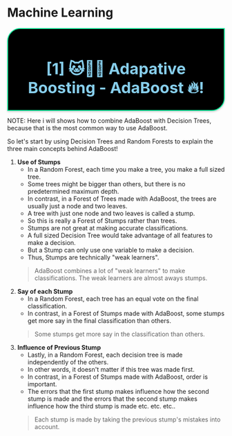 # Machine Learning

<!-- # [1] AdaBoost -->
<div style="border-radius: 30px 0 30px 0px; border: 2px solid #00ea98; padding: 20px; background-color: #000000; text-align: center; box-shadow: 0px 2px 4px rgba(0, 0, 0, 0.2);">
    <h1 style="color: #87CEEB; text-shadow: 2px 2px 4px rgba(0, 0, 0, 0.5); font-weight: bold; margin-bottom: 10px; font-size: 36px;">[1] 🐱🐶🚀 Adapative Boosting - AdaBoost 🔥!</h1>
</div>

NOTE: Here i will shows how to combine AdaBoost with Decision Trees, because that is the most common way to use AdaBoost.

So let's start by using Decision Trees and Random Forests to explain the three main concepts behind AdaBoost!

1. **Use of Stumps**
    - In a Random Forest, each time you make a tree, you make a full sized tree.
    - Some trees might be bigger than others, but there is no predetermined maximum depth.
    - In contrast, in a Forest of Trees made with AdaBoost, the trees are usually just a node and two leaves.
    - A tree with just one node and two leaves is called a stump.
    - So this is really a Forest of Stumps rather than trees.
    - Stumps are not great at making accurate classifications.
    - A full sized Decision Tree would take advantage of all features to make a decision.
    - But a Stump can only use one variable to make a decision.
    - Thus, Stumps are technically "weak learners".
   > AdaBoost combines a lot of "weak learners" to make classifications. The weak learners are almost aways stumps.
2. **Say of each Stump**
    - In a Random Forest, each tree has an equal vote on the final classification.
    - In contrast, in a Forest of Stumps made with AdaBoost, some stumps get more say in the final classification than others.
   > Some stumps get more say in the classification than others.
3. **Influence of Previous Stump**
   - Lastly, in a Random Forest, each decision tree is made independently of the others.
   - In other words, it doesn't matter if this tree was made first.
   - In contrast, in a Forest of Stumps made with AdaBoost, order is important.
   - The errors that the first stump makes influence how the second stump is made and the errors that the second stump makes influence how the third stump is made etc. etc. etc..
   > Each stump is made by taking the previous stump's mistakes into account.
